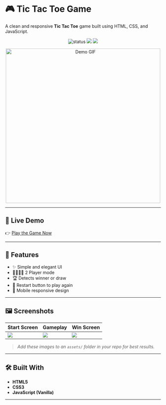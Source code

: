 # 🎮 Tic Tac Toe Game

A clean and responsive **Tic Tac Toe** game built using HTML, CSS, and JavaScript.

<p align="center">
  <img src="https://img.shields.io/badge/Status-Completed-brightgreen" alt="status"/>
  <img src="https://img.shields.io/badge/Made%20With-JavaScript-yellow"/>
  <img src="https://img.shields.io/badge/UI-Responsive-blue"/>
</p>

<p align="center">
  <img src="https://github.com/amankrchandra/Tic-Tac-Toe-Game/blob/main/assets/preview.gif" width="500" alt="Demo GIF"/>
</p>

---

## 🚀 Live Demo

👉 [Play the Game Now](https://amankrchandra.github.io/Tic-Tac-Toe-Game/)

---

## 🧩 Features

- ✨ Simple and elegant UI
- 👨‍👩‍👧‍👦 2 Player mode
- 🏆 Detects winner or draw
- 🔁 Restart button to play again
- 📱 Mobile responsive design

---

## 🖼️ Screenshots

| Start Screen | Gameplay | Win Screen |
|-------------|----------|------------|
| ![](https://github.com/amankrchandra/Tic-Tac-Toe-Game/blob/main/assets/start.png) | ![](https://github.com/amankrchandra/Tic-Tac-Toe-Game/blob/main/assets/playing.png) | ![](https://github.com/amankrchandra/Tic-Tac-Toe-Game/blob/main/assets/win.png) |

> *Add these images to an `assets/` folder in your repo for best results.*

---

## 🛠️ Built With

- **HTML5**
- **CSS3**
- **JavaScript (Vanilla)**

---


